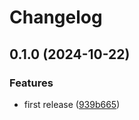 # Changelog

## 0.1.0 (2024-10-22)


### Features

* first release ([939b665](https://github.com/dannyhammer/multi-platform-auto-release/commit/939b6650df4f1ddd7d59ccd116e0eff9754141aa))
